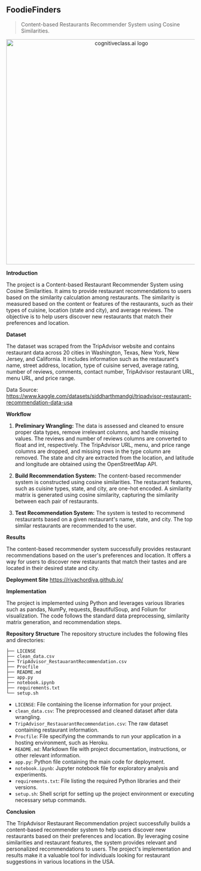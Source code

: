 ## **FoodieFinders**
> Content-based Restaurants Recommender System using Cosine Similarities.

<center>
    <img src="https://cdn.vox-cdn.com/thumbor/jEOXUWBAr8tQzmXf0ZF1ma66Z0g=/0x432:5174x3019/fit-in/1200x600/cdn.vox-cdn.com/uploads/chorus_asset/file/20100019/shutterstock_1497472160.jpg" width="600" alt="cognitiveclass.ai logo" />
</center>

**Introduction**

The project is a Content-based Restaurant Recommender System using Cosine Similarities. It aims to provide restaurant recommendations to users based on the similarity calculation among restaurants. The similarity is measured based on the content or features of the restaurants, such as their types of cuisine, location (state and city), and average reviews. The objective is to help users discover new restaurants that match their preferences and location.

**Dataset**

The dataset was scraped from the TripAdvisor website and contains restaurant data across 20 cities in Washington, Texas, New York, New Jersey, and California. It includes information such as the restaurant's name, street address, location, type of cuisine served, average rating, number of reviews, comments, contact number, TripAdvisor restaurant URL, menu URL, and price range.

Data Source: https://www.kaggle.com/datasets/siddharthmandgi/tripadvisor-restaurant-recommendation-data-usa

**Workflow**

1. **Preliminary Wrangling:** The data is assessed and cleaned to ensure proper data types, remove irrelevant columns, and handle missing values. The reviews and number of reviews columns are converted to float and int, respectively. The TripAdvisor URL, menu, and price range columns are dropped, and missing rows in the type column are removed. The state and city are extracted from the location, and latitude and longitude are obtained using the OpenStreetMap API.

2. **Build Recommendation System:** The content-based recommender system is constructed using cosine similarities. The restaurant features, such as cuisine types, state, and city, are one-hot encoded. A similarity matrix is generated using cosine similarity, capturing the similarity between each pair of restaurants.

3. **Test Recommendation System:** The system is tested to recommend restaurants based on a given restaurant's name, state, and city. The top similar restaurants are recommended to the user.

**Results**

The content-based recommender system successfully provides restaurant recommendations based on the user's preferences and location. It offers a way for users to discover new restaurants that match their tastes and are located in their desired state and city.

**Deployment Site**
https://riyachordiya.github.io/

**Implementation**

The project is implemented using Python and leverages various libraries such as pandas, NumPy, requests, BeautifulSoup, and Folium for visualization. The code follows the standard data preprocessing, similarity matrix generation, and recommendation steps.

**Repository Structure**
The repository structure includes the following files and directories:
```
├── LICENSE
├── clean_data.csv
├── TripAdvisor_RestauarantRecommendation.csv
├── Procfile
├── README.md
├── app.py
├── notebook.ipynb
├── requirements.txt
└── setup.sh
```
- `LICENSE`: File containing the license information for your project.
- `clean_data.csv`: The preprocessed and cleaned dataset after data wrangling.
- `TripAdvisor_RestauarantRecommendation.csv`: The raw dataset containing restaurant information.
- `Procfile`: File specifying the commands to run your application in a hosting environment, such as Heroku.
- `README.md`: Markdown file with project documentation, instructions, or other relevant information.
- `app.py`: Python file containing the main code for deployment.
- `notebook.ipynb`: Jupyter notebook file for exploratory analysis and experiments.
- `requirements.txt`: File listing the required Python libraries and their versions.
- `setup.sh`: Shell script for setting up the project environment or executing necessary setup commands.

**Conclusion**

The TripAdvisor Restaurant Recommendation project successfully builds a content-based recommender system to help users discover new restaurants based on their preferences and location. By leveraging cosine similarities and restaurant features, the system provides relevant and personalized recommendations to users. The project's implementation and results make it a valuable tool for individuals looking for restaurant suggestions in various locations in the USA.
